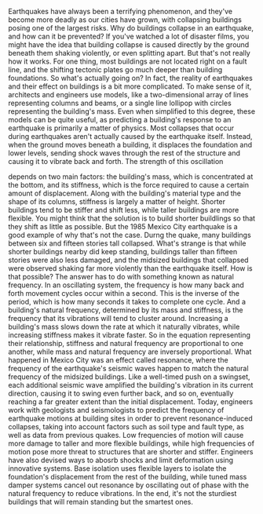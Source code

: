 
Earthquakes have always been 
a terrifying phenomenon,
and they&#39;ve become more deadly
as our cities have grown,
with collapsing buildings posing
one of the largest risks.
Why do buildings collapse 
in an earthquake,
and how can it be prevented?
If you&#39;ve watched a lot of disaster films,
you might have the idea
that building collapse is caused directly
by the ground beneath them
shaking violently,
or even splitting apart.
But that&#39;s not really how it works.
For one thing, most buildings
are not located right on a fault line,
and the shifting tectonic plates 
go much deeper than building foundations.
So what&#39;s actually going on?
In fact, the reality of earthquakes
and their effect on buildings
is a bit more complicated.
To make sense of it,
architects and engineers use models,
like a two-dimensional array of lines
representing columns and beams,
or a single line lollipop with circles 
representing the building&#39;s mass.
Even when simplified to this degree,
these models can be quite useful,
as predicting a building&#39;s response
to an earthquake
is primarily a matter of physics.
Most collapses that occur 
during earthquakes
aren&#39;t actually caused 
by the earthquake itself.
Instead, when the ground moves
beneath a building,
it displaces the foundation 
and lower levels,
sending shock waves through 
the rest of the structure
and causing it to vibrate back and forth.
The strength of this oscillation

depends on two main factors:
the building&#39;s mass, 
which is concentrated at the bottom,
and its stiffness,
which is the force required 
to cause a certain amount of displacement.
Along with the building&#39;s material type
and the shape of its columns,
stiffness is largely a matter of height.
Shorter buildings tend to be stiffer
and shift less,
while taller buildings are more flexible.
You might think that the solution
is to build shorter buildlings
so that they shift as little as possible.
But the 1985 Mexico City earthquake is
a good example of why that&#39;s not the case.
Durng the quake,
many buildings between six 
and fifteen stories tall collapsed.
What&#39;s strange is that while shorter
buildings nearby did keep standing,
buildings taller than fifteen stories
were also less damaged,
and the midsized buildings that collapsed
were observed shaking far more violently
than the earthquake itself.
How is that possible?
The answer has to do with something
known as natural frequency.
In an oscillating system,
the frequency is how many back and forth
movement cycles occur within a second.
This is the inverse of the period,
which is how many seconds it takes
to complete one cycle.
And a building&#39;s natural frequency,
determined by its mass and stiffness,
is the frequency that its vibrations 
will tend to cluster around.
Increasing a building&#39;s mass slows down
the rate at which it naturally vibrates,
while increasing stiffness
makes it vibrate faster.
So in the equation representing
their relationship,
stiffness and natural frequency
are proportional to one another,
while mass and natural frequency
are inversely proportional.
What happened in Mexico City
was an effect called resonance,
where the frequency 
of the earthquake&#39;s seismic waves
happen to match the natural frequency
of the midsized buildings.
Like a well-timed push on a swingset,
each additional seismic wave
amplified the building&#39;s vibration
in its current direction,
causing it to swing even further back,
and so on,
eventually reaching a far greater extent
than the initial displacement.
Today, engineers work 
with geologists and seismologists
to predict the frequency 
of earthquake motions at building sites
in order to prevent 
resonance-induced collapses,
taking into account factors
such as soil type and fault type,
as well as data from previous quakes.
Low frequencies of motion 
will cause more damage to taller
and more flexible buildings,
while high frequencies of motion
pose more threat
to structures that 
are shorter and stiffer.
Engineers have also devised ways
to abosrb shocks
and limit deformation
using innovative systems.
Base isolation uses flexible layers
to isolate the foundation&#39;s displacement
from the rest of the building,
while tuned mass damper systems
cancel out resonance
by oscillating out of phase
with the natural frequency
to reduce vibrations.
In the end, it&#39;s not the sturdiest 
buildings that will remain standing
but the smartest ones.
